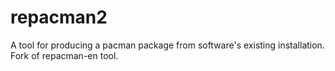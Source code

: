 # repacman2
A tool for producing a pacman package from software's existing installation. Fork of repacman-en tool.
